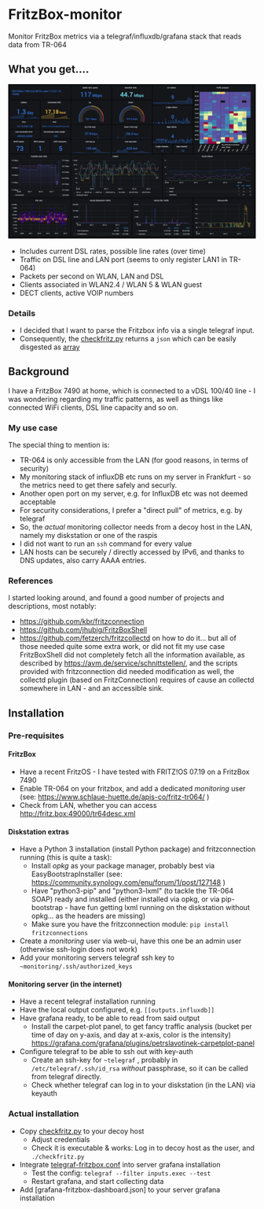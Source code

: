 # FritzBox-monitor
Monitor FritzBox metrics via a telegraf/influxdb/grafana stack that reads data from TR-064

## What you get....
![Grafana dashboard](grafana-fritzbox-dashboard.jpg?raw=true)
* Includes current DSL rates, possible line rates (over time)
* Traffic on DSL line and LAN port (seems to only register LAN1 in TR-064)
* Packets per second on WLAN, LAN and DSL
* Clients associated in WLAN2.4 / WLAN 5 & WLAN guest
* DECT clients, active VOIP numbers

### Details
* I decided that I want to parse the Fritzbox info via a single telegraf input.
* Consequently, the [checkfritz.py](checkfritz.py) returns a `json` which can be easily disgested as [array](https://docs.influxdata.com/telegraf/v1.14/data_formats/input/json/)

## Background
I have a FritzBox 7490 at home, which is connected to a vDSL 100/40 line - I was wondering regarding my traffic patterns, as well as things like connected WiFi clients, DSL line capacity and so on.

### My use case
The special thing to mention is:
* TR-064 is only accessible from the LAN (for good reasons, in terms of security)
* My monitoring stack of influxDB etc runs on my server in Frankfurt - so the metrics need to get there safely and securly.
* Another open port on my server, e.g. for InfluxDB etc was not deemed acceptable
* For security considerations, I prefer a "direct pull" of metrics, e.g. by telegraf
* So, the _actual_ monitoring collector needs from a decoy host in the LAN, namely my diskstation or one of the raspis
* I did not want to run an `ssh` command for every value
* LAN hosts can be securely / directly accessed by IPv6, and thanks to DNS updates, also carry AAAA entries.

### References
I started looking around, and found a good number of projects and descriptions,  most notably:
* https://github.com/kbr/fritzconnection
* https://github.com/jhubig/FritzBoxShell
* https://github.com/fetzerch/fritzcollectd
on how to do it... but all of those needed quite some extra work, or did not fit my use case
FritzBoxShell did not completely fetch all the information available, as described by https://avm.de/service/schnittstellen/, and the scripts provided with fritzconnection did needed modification as well, the collectd plugin (based on FritzConnection) requires of cause an collectd somewhere in LAN - and an accessible sink.

## Installation

### Pre-requisites

#### FritzBox
* Have a recent FritzOS - I have tested with FRITZ!OS 07.19 on a FritzBox 7490
* Enable TR-064 on your fritzbox, and add a dedicated _monitoring_ user (see: https://www.schlaue-huette.de/apis-co/fritz-tr064/ )
* Check from LAN, whether you can access http://fritz.box:49000/tr64desc.xml

#### Diskstation extras
* Have a Python 3 installation (install Python package) and fritzconnection running (this is quite a task):
  * Install _opkg_ as your package manager, probably best via EasyBootstrapInstaller (see: https://community.synology.com/enu/forum/1/post/127148 )
  * Have "python3-pip" and "python3-lxml" (to tackle the TR-064 SOAP) ready and installed (either installed via opkg, or via pip-bootstrap - have fun getting lxml running on the diskstation without opkg... as the headers are missing)
  * Make sure you have the fritzconnection module: `pip install fritzconnections`
* Create a _monitoring_ user via web-ui, have this one be an admin user (otherwise ssh-login does not work)
* Add your monitoring servers telegraf ssh key to `~monitoring/.ssh/authorized_keys`

#### Monitoring server (in the internet)
* Have a recent telegraf installation running
* Have the local output configured, e.g. `[[outputs.influxdb]]`
* Have grafana ready, to be able to read from said output
  * Install the carpet-plot panel, to get fancy traffic analysis (bucket per time of day on y-axis, and day at x-axis, color is the intensity) https://grafana.com/grafana/plugins/petrslavotinek-carpetplot-panel 
* Configure telegraf to be able to ssh out with key-auth
  * Create an ssh-key for `~telegraf` , probably in `/etc/telegraf/.ssh/id_rsa` *without* passphrase, so it can be called from telegraf directly.
  * Check whether telegraf can log in to your diskstation (in the LAN) via keyauth

### Actual installation
* Copy [checkfritz.py](checkfritz.py) to your decoy host
  * Adjust credentials
  * Check it is executable & works: Log in to decoy host as the user, and `./checkfritz.py`
* Integrate [telegraf-fritzbox.conf](telegraf-fritzbox.conf) into server grafana installation
  * Test the config: `telegraf --filter inputs.exec --test`
  * Restart grafana, and start collecting data  
* Add [grafana-fritzbox-dashboard.json] to your server grafana installation

